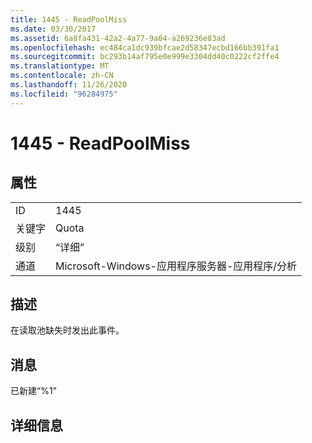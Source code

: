 ```yaml
---
title: 1445 - ReadPoolMiss
ms.date: 03/30/2017
ms.assetid: 6a8fa431-42a2-4a77-9a04-a269236e83ad
ms.openlocfilehash: ec484ca1dc939bfcae2d58347ecbd166bb391fa1
ms.sourcegitcommit: bc293b14af795e0e999e3304dd40c0222cf2ffe4
ms.translationtype: MT
ms.contentlocale: zh-CN
ms.lasthandoff: 11/26/2020
ms.locfileid: "96284975"
---
```

# <a name="1445---readpoolmiss"></a>1445 - ReadPoolMiss

## <a name="properties"></a>属性  
  
|||  
|-|-|  
|ID|1445|  
|关键字|Quota|  
|级别|“详细”|  
|通道|Microsoft-Windows-应用程序服务器-应用程序/分析|  
  
## <a name="description"></a>描述  

 在读取池缺失时发出此事件。  
  
## <a name="message"></a>消息  

 已新建“%1”  
  
## <a name="details"></a>详细信息
